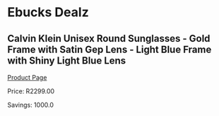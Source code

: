 
# Ebucks Dealz
## Calvin Klein Unisex Round Sunglasses - Gold Frame with Satin Gep Lens - Light Blue Frame with Shiny Light Blue Lens
[Product Page](https://www.ebucks.com/web/shop/productSelected.do?prodId=1135654250&catId=1158501552)

Price: R2299.00

Savings: 1000.0


	
